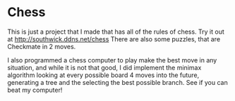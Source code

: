 # Chess
This is just a project that I made that has all of the rules of chess.
Try it out at http://southwick.ddns.net/chess
There are also some puzzles, that are Checkmate in 2 moves.

I also programmed a chess computer to play make the best move in any situation, and while it is not that good, I did implement the minimax algorithm looking at every possible board 4 moves into the future, generating a tree and the selecting the best possible branch. See if you can beat my computer!